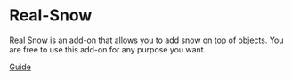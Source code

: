 # Real-Snow
Real Snow is an add-on that allows you to add snow on top of objects. You are free to use this add-on for any purpose you want.

[Guide](https://3d-wolf.com/products/snow.html)
